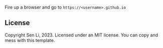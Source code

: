 



Fire up a browser and go to `https://<username>.github.io`



## License

Copyright Sen Li, 2023. Licensed under an MIT license. You can copy and mess with this template.

